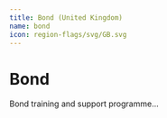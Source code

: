```yaml
---
title: Bond (United Kingdom)
name: bond
icon: region-flags/svg/GB.svg
---
```


# Bond

Bond training and support programme...
